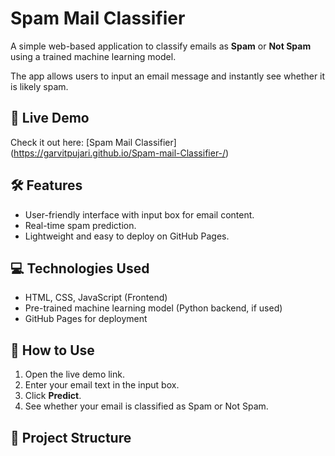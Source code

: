 # Spam Mail Classifier

A simple web-based application to classify emails as **Spam** or **Not Spam** using a trained machine learning model.  

The app allows users to input an email message and instantly see whether it is likely spam.

## 🔗 Live Demo

Check it out here: [Spam Mail Classifier]
(https://garvitpujari.github.io/Spam-mail-Classifier-/)

## 🛠 Features

- User-friendly interface with input box for email content.
- Real-time spam prediction.
- Lightweight and easy to deploy on GitHub Pages.

## 💻 Technologies Used

- HTML, CSS, JavaScript (Frontend)
- Pre-trained machine learning model (Python backend, if used)
- GitHub Pages for deployment

## 🚀 How to Use

1. Open the live demo link.
2. Enter your email text in the input box.
3. Click **Predict**.
4. See whether your email is classified as Spam or Not Spam.

## 📂 Project Structure

